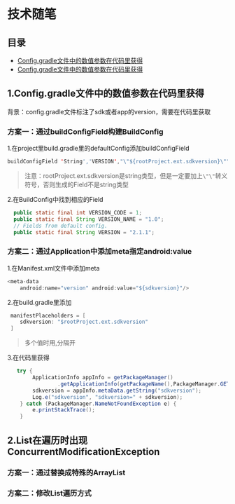 # 技术随笔
## 目录
* [Config.gradle文件中的数值参数在代码里获得](#1configgradle文件中的数值参数在代码里获得)
* [Config.gradle文件中的数值参数在代码里获得](#2List在遍历时出现ConcurrentModificationException)

## 1.Config.gradle文件中的数值参数在代码里获得
背景：config.gradle文件标注了sdk或者app的version，需要在代码里获取
### 方案一：通过buildConfigField构建BuildConfig
1.在project里build.gradle里的defaultConfig添加buildConfigField
```java
buildConfigField 'String','VERSION',"\"${rootProject.ext.sdkversion}\""
```
> 注意：rootProject.ext.sdkversion是string类型，但是一定要加上```\"\"```转义符号，否则生成的Field不是string类型

2.在BuildConfig中找到相应的Field
```java
  public static final int VERSION_CODE = 1;
  public static final String VERSION_NAME = "1.0";
  // Fields from default config.
  public static final String VERSION = "2.1.1";
```

### 方案二：通过Application中添加meta指定android:value
1.在Manifest.xml文件中添加meta
```java
<meta-data 
    android:name="version" android:value="${sdkversion}"/>
```
2.在build.gradle里添加
```java
 manifestPlaceholders = [
    sdkversion: "$rootProject.ext.sdkversion"
 ]
```
> 多个值时用,分隔开

3.在代码里获得
```java
   try {
        ApplicationInfo appInfo = getPackageManager()
                .getApplicationInfo(getPackageName(),PackageManager.GET_META_DATA);
        sdkversion = appInfo.metaData.getString("sdkversion");
        Log.e("sdkversion", "sdkversion=" + sdkversion);
    } catch (PackageManager.NameNotFoundException e) {
        e.printStackTrace();
    }
```

## 2.List在遍历时出现ConcurrentModificationException
### 方案一：通过替换成特殊的ArrayList
### 方案二：修改List遍历方式
